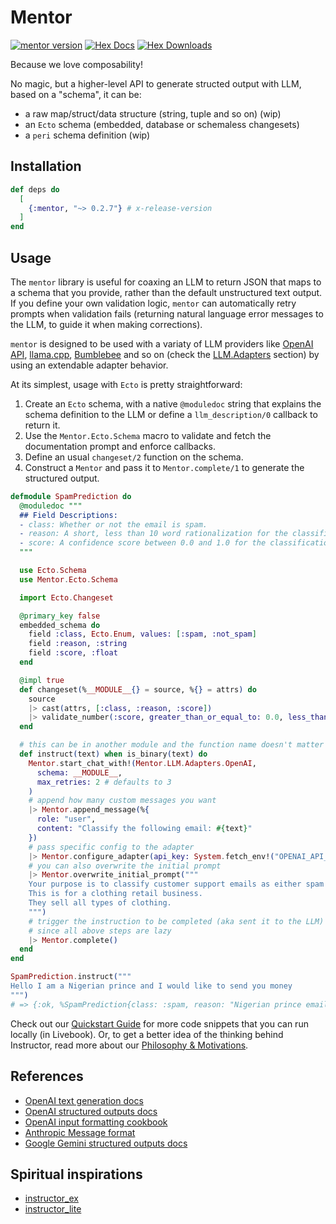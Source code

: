# Mentor

[![mentor version](https://img.shields.io/hexpm/v/mentor.svg)](https://hex.pm/packages/mentor)
[![Hex Docs](https://img.shields.io/badge/hex-docs-lightgreen.svg)](https://hexdocs.pm/mentor)
[![Hex Downloads](https://img.shields.io/hexpm/dt/mentor)](https://hex.pm/packages/mentor)

Because we love composability!

No magic, but a higher-level API to generate structed output with LLM, based on a "schema", it can be:
- a raw map/struct/data structure (string, tuple and so on) (wip)
- an `Ecto` schema (embedded, database or schemaless changesets)
- a `peri` schema definition (wip)

## Installation

```elixir
def deps do
  [
    {:mentor, "~> 0.2.7"} # x-release-version
  ]
end
```

## Usage

The `mentor` library is useful for coaxing an LLM to return JSON that maps to a schema that you provide, rather than the default unstructured text output. If you define your own validation logic, `mentor` can automatically retry prompts when validation fails (returning natural language error messages to the LLM, to guide it when making corrections).

`mentor` is designed to be used with a variaty of LLM providers like [OpenAI API](https://platform.openai.com/docs/api-reference/chat-completions/create), [llama.cpp](https://github.com/ggerganov/llama.cpp), [Bumblebee](https://github.com/elixir-nx/bumblebee) and so on (check the [LLM.Adapters](#llm-adapters) section) by using an extendable adapter behavior.

At its simplest, usage with `Ecto` is pretty straightforward:

1. Create an `Ecto` schema, with a native `@moduledoc` string that explains the schema definition to the LLM or define a `llm_description/0` callback to return it.
2. Use the `Mentor.Ecto.Schema` macro to validate and fetch the documentation prompt and enforce callbacks.
3. Define an usual `changeset/2` function on the schema.
4. Construct a `Mentor` and pass it to `Mentor.complete/1` to generate the structured output.

```elixir
defmodule SpamPrediction do
  @moduledoc """
  ## Field Descriptions:
  - class: Whether or not the email is spam.
  - reason: A short, less than 10 word rationalization for the classification.
  - score: A confidence score between 0.0 and 1.0 for the classification.
  """

  use Ecto.Schema
  use Mentor.Ecto.Schema

  import Ecto.Changeset

  @primary_key false
  embedded_schema do
    field :class, Ecto.Enum, values: [:spam, :not_spam]
    field :reason, :string
    field :score, :float
  end

  @impl true
  def changeset(%__MODULE__{} = source, %{} = attrs) do
    source
    |> cast(attrs, [:class, :reason, :score])
    |> validate_number(:score, greater_than_or_equal_to: 0.0, less_than_or_equal_to: 1.0)
  end

  # this can be in another module and the function name doesn't matter
  def instruct(text) when is_binary(text) do
    Mentor.start_chat_with!(Mentor.LLM.Adapters.OpenAI,
      schema: __MODULE__,
      max_retries: 2 # defaults to 3
    )
    # append how many custom messages you want
    |> Mentor.append_message(%{
      role: "user",
      content: "Classify the following email: #{text}"
    })
    # pass specific config to the adapter
    |> Mentor.configure_adapter(api_key: System.fetch_env!("OPENAI_API_KEY"), model: "gpt-4o-mini")
    # you can also overwrite the initial prompt
    |> Mentor.overwrite_initial_prompt("""
    Your purpose is to classify customer support emails as either spam or not.
    This is for a clothing retail business.
    They sell all types of clothing.
    """)
    # trigger the instruction to be completed (aka sent it to the LLM)
    # since all above steps are lazy
    |> Mentor.complete()
  end
end

SpamPrediction.instruct("""
Hello I am a Nigerian prince and I would like to send you money
""")
# => {:ok, %SpamPrediction{class: :spam, reason: "Nigerian prince email scam", score: 0.98}}
```

Check out our [Quickstart Guide](https://hexdocs.pm/mentor/quickstart.html) for more code snippets that you can run locally (in Livebook). Or, to get a better idea of the thinking behind Instructor, read more about our [Philosophy & Motivations](https://hexdocs.pm/mentor/philosophy.html).

## References
- [OpenAI text generation docs](https://platform.openai.com/docs/guides/text-generation)
- [OpenAI structured outputs docs](https://platform.openai.com/docs/guides/structured-outputs)
- [OpenAI input formatting cookbook](https://cookbook.openai.com/examples/how_to_format_inputs_to_chatgpt_models)
- [Anthropic Message format](https://docs.anthropic.com/en/api/messages#body-messages)
- [Google Gemini structured outputs docs](https://ai.google.dev/gemini-api/docs/structured-output?lang=rest)

## Spiritual inspirations
- [instructor_ex](https://hexdocs.pm/instructor)
- [instructor_lite](https://hexdocs.pm/instructor_lite)
